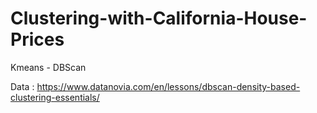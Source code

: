 # Clustering-with-California-House-Prices
Kmeans - DBScan


Data : https://www.datanovia.com/en/lessons/dbscan-density-based-clustering-essentials/
